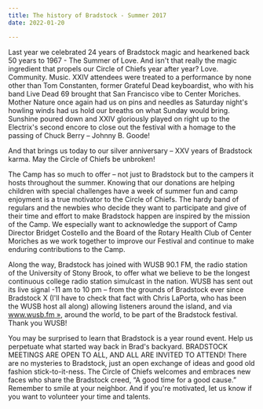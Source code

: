 ```yaml
---
title: The history of Bradstock - Summer 2017
date: 2022-01-20

---
```

Last  year we celebrated 24 years of Bradstock magic and hearkened back 50 years to 1967 -  The Summer of Love.  And isn't that really the magic ingredient that propels our Circle of Chiefs year after year? Love. Community. Music. XXIV attendees were treated to a performance by none other than Tom Constanten, former Grateful Dead keyboardist, who with his band Live Dead 69 brought that San Francisco vibe to Center Moriches. Mother Nature once again had us on pins and needles as Saturday night's howling winds had us hold our breaths on what Sunday would bring.  Sunshine poured down and XXIV gloriously played on right up to the Electrix's second encore to close out the festival with a homage to the passing of Chuck Berry – Johnny B. Goode!

And that brings us today to our silver anniversary – XXV years of Bradstock karma. May the Circle of Chiefs be unbroken!

The Camp has so much to offer – not just to Bradstock but to the campers it hosts throughout the summer.  Knowing that our donations are helping children with special challenges have a week of summer fun and camp enjoyment is a true motivator to the Circle of Chiefs.  The hardy band of regulars and the newbies who decide they want to participate and give of their time and effort to make Bradstock happen are inspired by the mission of the Camp.  We especially want to acknowledge the support of Camp Director Bridget Costello and the Board of the Rotary Health Club of Center Moriches as we work together to improve our Festival and continue to make enduring contributions to the Camp.

Along the way, Bradstock has joined with WUSB 90.1 FM, the radio station of the University of Stony Brook, to offer what we believe to be the longest continuous college radio station simulcast in the nation. WUSB has sent out its live signal -11 am to 10 pm – from the grounds of Bradstock ever since Bradstock X  (I'll have to check that fact with Chris LaPorta,  who has been the WUSB host all along)  allowing listeners around the island, and via [www.wusb.fm »](www.wusb.fm), around the world, to be part of the Bradstock festival.  Thank you WUSB!

You may be surprised to learn that Bradstock is a year round event. Help us perpetuate what started way back in Brad's backyard. BRADSTOCK MEETINGS ARE OPEN TO ALL, AND ALL ARE INVITED TO ATTEND! There are no mysteries to Bradstock, just an open exchange of ideas and good old fashion stick-to-it-ness. The Circle of Chiefs welcomes and embraces new faces who share the Bradstock creed, “A good time for a good cause.”  Remember to smile at your neighbor.   And if you're motivated, let us know if you want to volunteer your time and talents.
